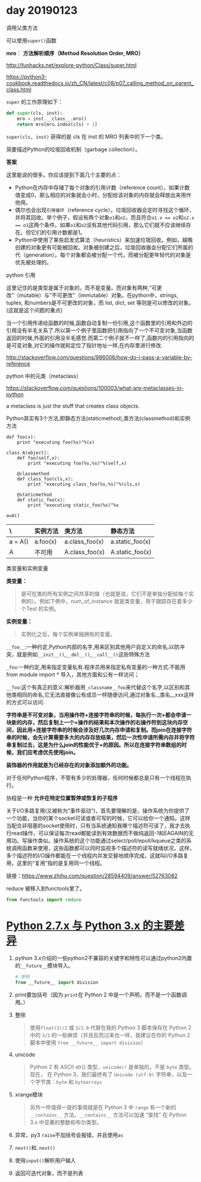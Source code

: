 # day 20190123

调用父类方法

可以使用`super()`函数

**mro**： **方法解析顺序（Method Resolution Order, MRO）**

http://funhacks.net/explore-python/Class/super.html

https://python3-cookbook.readthedocs.io/zh_CN/latest/c08/p07_calling_method_on_parent_class.html

`super` 的工作原理如下：

```python
def super(cls, inst):
    mro = inst.__class__.mro()
    return mro[mro.index(cls) + 1]
```

`super(cls, inst)` 获得的是 cls 在 inst 的 MRO 列表中的下一个类。

简要描述Python的垃圾回收机制（garbage collection）。

**答案**

这里能说的很多。你应该提到下面几个主要的点：

- Python在内存中存储了每个对象的引用计数（reference count）。如果计数值变成0，那么相应的对象就会小时，分配给该对象的内存就会释放出来用作他用。
- 偶尔也会出现`引用循环`（reference cycle）。垃圾回收器会定时寻找这个循环，并将其回收。举个例子，假设有两个对象`o1`和`o2`，而且符合`o1.x == o2`和`o2.x == o1`这两个条件。如果`o1`和`o2`没有其他代码引用，那么它们就不应该继续存在。但它们的引用计数都是1。
- Python中使用了某些启发式算法（heuristics）来加速垃圾回收。例如，越晚创建的对象更有可能被回收。对象被创建之后，垃圾回收器会分配它们所属的代（generation）。每个对象都会被分配一个代，而被分配更年轻代的对象是优先被处理的。

python 引用

这里记住的是类型是属于对象的，而不是变量。而对象有两种,“可更改”（mutable）与“不可更改”（immutable）对象。在python中，strings, tuples, 和numbers是不可更改的对象，而 list, dict, set 等则是可以修改的对象。(这就是这个问题的重点)

当一个引用传递给函数的时候,函数自动复制一份引用,这个函数里的引用和外边的引用没有半毛关系了.所以第一个例子里函数把引用指向了一个不可变对象,当函数返回的时候,外面的引用没半毛感觉.而第二个例子就不一样了,函数内的引用指向的是可变对象,对它的操作就和定位了指针地址一样,在内存里进行修改.

 http://stackoverflow.com/questions/986006/how-do-i-pass-a-variable-by-reference

python 中的元类（metaclass）

https://stackoverflow.com/questions/100003/what-are-metaclasses-in-python

a metaclass is just the stuff that creates class objects.

Python其实有3个方法,即静态方法(staticmethod),类方法(classmethod)和实例方法

```
def foo(x):
    print "executing foo(%s)"%(x)

class A(object):
    def foo(self,x):
        print "executing foo(%s,%s)"%(self,x)

    @classmethod
    def class_foo(cls,x):
        print "executing class_foo(%s,%s)"%(cls,x)

    @staticmethod
    def static_foo(x):
        print "executing static_foo(%s)"%x

a=A()
```


| \\      | 实例方法     | 类方法            | 静态方法            |
| :------ | :------- | :------------- | :-------------- |
| a = A() | a.foo(x) | a.class_foo(x) | a.static_foo(x) |
| A       | 不可用      | A.class_foo(x) | A.static_foo(x) |

类变量和实例变量

**类变量：**

> ​	是可在类的所有实例之间共享的值（也就是说，它们不是单独分配给每个实例的）。例如下例中，num_of_instance 就是类变量，用于跟踪存在着多少个Test 的实例。

**实例变量：**

> 实例化之后，每个实例单独拥有的变量。

`__foo__`:一种约定,Python内部的名字,用来区别其他用户自定义的命名,以防冲突，就是例如`__init__()`,`__del__()`,`__call__()`这些特殊方法

`_foo`:一种约定,用来指定变量私有.程序员用来指定私有变量的一种方式.不能用from module import * 导入，其他方面和公有一样访问；

`__foo`:这个有真正的意义:解析器用`_classname__foo`来代替这个名字,以区别和其他类相同的命名,它无法直接像公有成员一样随便访问,通过对象名._类名__xxx这样的方式可以访问.

**字符串是不可变对象，当用操作符+连接字符串的时候，每执行一次+都会申请一块新的内存，然后复制上一个+操作的结果和本次操作的右操作符到这块内存空间，因此用+连接字符串的时候会涉及好几次内存申请和复制。而join在连接字符串的时候，会先计算需要多大的内存存放结果，然后一次性申请所需内存并将字符串复制过去，这是为什么join的性能优于+的原因。所以在连接字符串数组的时候，我们应考虑优先使用join。**

**装饰器的作用就是为已经存在的对象添加额外的功能。**

对于任何Python程序，不管有多少的处理器，任何时候都总是只有一个线程在执行。

协程是一种 **允许在特定位置暂停或恢复的子程序**

关于I/O多路复用(又被称为“事件驱动”)，首先要理解的是，操作系统为你提供了一个功能，当你的某个socket可读或者可写的时候，它可以给你一个通知。这样当配合非阻塞的socket使用时，只有当系统通知我哪个描述符可读了，我才去执行read操作，可以保证每次read都能读到有效数据而不做纯返回-1和EAGAIN的无用功。写操作类似。操作系统的这个功能通过select/poll/epoll/kqueue之类的系统调用函数来使用，这些函数都可以同时监视多个描述符的读写就绪状况，这样，多个描述符的I/O操作都能在一个线程内并发交替地顺序完成，这就叫I/O多路复用，这里的“复用”指的是复用同一个线程。

链接：https://www.zhihu.com/question/28594409/answer/52763082

reduce 被移入到functools里了。

```py
from functools import reduce
```

# [Python 2.7.x 与 Python 3.x 的主要差异](https://chenqx.github.io/2014/11/10/Key-differences-between-Python-2-7-x-and-Python-3-x/)

1. python 3.x介绍的一些python2不兼容的关键字和特性可以通过python2内置的`__future__`模块导入。

   ```python
   # 举例
   from __future__ import division
   ```

2. print要加括号（因为 `print`在 Python 2 中是一个声明，而不是一个函数调用。）

3. 整除

   >  使用`float(3)/2` 或 `3/2.0` 代替在我的 Python 3 脚本保存在 Python 2 中的 `3/2` 的一些麻烦（并且反而过来也一样，我建议在你的 Python 2 脚本中使用 `from __future__ import division`）
   > 　　

4. unicode 

   > Python 2 有 ASCII str() 类型，`unicode()` 是单独的，不是 `byte` 类型。现在， 在 Python 3，我们最终有了 `Unicode (utf-8)` 字符串，以及一个字节类：`byte` 和 `bytearrays`

5. xrange模块

   > 另外一件值得一提的事情就是在 Python 3 中 `range` 有一个新的 `__contains__` 方法，`__contains__` 方法可以加速 “查找” 在 Python 3.x 中显著的整数和布尔类型。

6. 异常，py3 `raise`不加括号会报错，并且使用`as`

7. `next()`和`.next()`

8. 使用`input()`解析用户输入

9. 返回可迭代对象，而不是列表